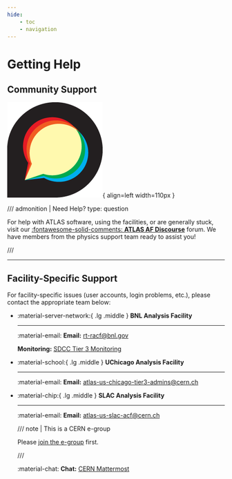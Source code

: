 ```yaml
---
hide:
    - toc
    - navigation
---
```


# Getting Help

## Community Support

![Discourse Logo](images/discourse.png){ align=left width=110px }

/// admonition | Need Help?<!-- prettier-ignore -->
    type: question

For help with ATLAS software, using the facilities, or are generally stuck,
visit our
[:fontawesome-solid-comments: **ATLAS AF Discourse**](https://atlas-talk.sdcc.bnl.gov/)
forum. We have members from the physics support team ready to assist you!

///

---

## Facility-Specific Support

For facility-specific issues (user accounts, login problems, etc.), please
contact the appropriate team below:

<div class="grid cards" markdown>

- :material-server-network:{ .lg .middle } **BNL Analysis Facility**

    ***

    :material-email: **Email:** [rt-racf@bnl.gov](mailto:rt-racf@bnl.gov)

    **Monitoring:**
    [SDCC Tier 3 Monitoring](https://monitoring.sdcc.bnl.gov/grafana/d/000000006/tier-3?orgId=1)

- :material-school:{ .lg .middle } **UChicago Analysis Facility**

    ***

    :material-email: **Email:**
    [atlas-us-chicago-tier3-admins@cern.ch](mailto:atlas-us-chicago-tier3-admins@cern.ch)

- :material-chip:{ .lg .middle } **SLAC Analysis Facility**

    ***

    :material-email: **Email:**
    [atlas-us-slac-acf@cern.ch](mailto:atlas-us-slac-acf@cern.ch)

    /// note | This is a CERN e-group

    Please
    [join the e-group](https://e-groups.cern.ch/e-groups/Egroup.do?egroupName=atlas-us-slac-acf)
    first.

    ///

    :material-chat: **Chat:**
    [CERN Mattermost](https://mattermost.web.cern.ch/slac-testing/channels/town-square)

</div>
